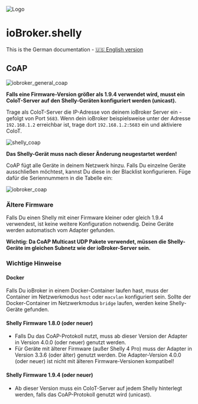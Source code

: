 ![Logo](../../admin/shelly.png)

# ioBroker.shelly

This is the German documentation - [🇺🇸 English version](../en/protocol-coap.md)

## CoAP

![iobroker_general_coap](./img/iobroker_general_coap.png)

**Falls eine Firmware-Version größer als 1.9.4 verwendet wird, musst ein CoIoT-Server auf den Shelly-Geräten konfiguriert werden (unicast).**

Trage als CoIoT-Server die IP-Adresse von deinem ioBroker Server ein - gefolgt von Port `5683`. Wenn dein ioBroker beispielsweise unter der Adresse `192.168.1.2` erreichbar ist, trage dort `192.168.1.2:5683` ein und aktiviere CoIoT.

![shelly_coap](./img/shelly_coap.png)

**Das Shelly-Gerät muss nach dieser Änderung neugestartet werden!**

CoAP fügt alle Geräte in deinem Netzwerk hinzu. Falls Du einzelne Geräte ausschließen möchtest, kannst Du diese in der Blacklist konfigurieren. Füge dafür die Seriennummern in die Tabelle ein:

![iobroker_coap](./img/iobroker_coap.png)

### Ältere Firmware

Falls Du einen Shelly mit einer Firmware kleiner oder gleich 1.9.4 verwendest, ist keine weitere Konfiguration notwendig. Deine Geräte werden automatisch vom Adapter gefunden.

**Wichtig: Da CoAP Multicast UDP Pakete verwendet, müssen die Shelly-Geräte im gleichen Subnetz wie der ioBroker-Server sein.**

### Wichtige Hinweise

#### Docker

Falls Du ioBroker in einem Docker-Container laufen hast, muss der Container im Netzwerkmodus `host` oder `macvlan` konfiguriert sein. Sollte der Docker-Container im Netzwerkmodus `bridge` laufen, werden keine Shelly-Geräte gefunden.

#### Shelly Firmware 1.8.0 (oder neuer)

- Falls Du das CoAP-Protokoll nutzt, muss ab dieser Version der Adapter in Version 4.0.0 (oder neuer) genutzt werden.
- Für Geräte mit älterer Firmware (außer Shelly 4 Pro) muss der Adapter in Version 3.3.6 (oder älter) genutzt werden. Die Adapter-Version 4.0.0 (oder neuer) ist nicht mit älteren Firmware-Versionen kompatibel!

#### Shelly Firmware 1.9.4 (oder neuer)

- Ab dieser Version muss ein CoIoT-Server auf jedem Shelly hinterlegt werden, falls das CoAP-Protokoll genutzt wird (unicast).
